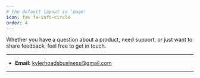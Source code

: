 ```yaml
---
# the default layout is 'page'
icon: fas fa-info-circle
order: 4
---
```


Whether you have a question about a product, need support, or just want to share feedback, feel free to get in touch.

---

- **Email:** [kylerhoadsbusiness@gmail.com](mailto:kylerhoadsbusiness@gmail.com)  

---